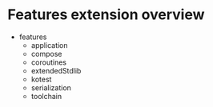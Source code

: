 # Features extension overview

- features
    - application
    - compose
    - coroutines
    - extendedStdlib
    - kotest
    - serialization
    - toolchain
